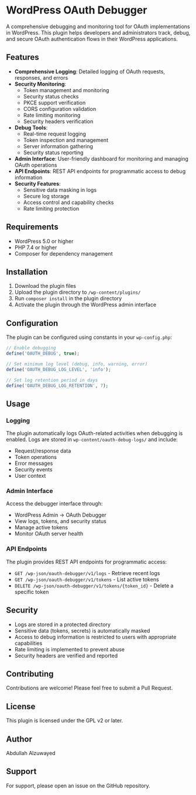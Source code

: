 # WordPress OAuth Debugger

A comprehensive debugging and monitoring tool for OAuth implementations in WordPress. This plugin helps developers and administrators track, debug, and secure OAuth authentication flows in their WordPress applications.

## Features

- **Comprehensive Logging**: Detailed logging of OAuth requests, responses, and errors
- **Security Monitoring**:
  - Token management and monitoring
  - Security status checks
  - PKCE support verification
  - CORS configuration validation
  - Rate limiting monitoring
  - Security headers verification
- **Debug Tools**:
  - Real-time request logging
  - Token inspection and management
  - Server information gathering
  - Security status reporting
- **Admin Interface**: User-friendly dashboard for monitoring and managing OAuth operations
- **API Endpoints**: REST API endpoints for programmatic access to debug information
- **Security Features**:
  - Sensitive data masking in logs
  - Secure log storage
  - Access control and capability checks
  - Rate limiting protection

## Requirements

- WordPress 5.0 or higher
- PHP 7.4 or higher
- Composer for dependency management

## Installation

1. Download the plugin files
2. Upload the plugin directory to `/wp-content/plugins/`
3. Run `composer install` in the plugin directory
4. Activate the plugin through the WordPress admin interface

## Configuration

The plugin can be configured using constants in your `wp-config.php`:

```php
// Enable debugging
define('OAUTH_DEBUG', true);

// Set minimum log level (debug, info, warning, error)
define('OAUTH_DEBUG_LOG_LEVEL', 'info');

// Set log retention period in days
define('OAUTH_DEBUG_LOG_RETENTION', 7);
```

## Usage

### Logging

The plugin automatically logs OAuth-related activities when debugging is enabled. Logs are stored in `wp-content/oauth-debug-logs/` and include:

- Request/response data
- Token operations
- Error messages
- Security events
- User context

### Admin Interface

Access the debugger interface through:

- WordPress Admin → OAuth Debugger
- View logs, tokens, and security status
- Manage active tokens
- Monitor OAuth server health

### API Endpoints

The plugin provides REST API endpoints for programmatic access:

- `GET /wp-json/oauth-debugger/v1/logs` - Retrieve recent logs
- `GET /wp-json/oauth-debugger/v1/tokens` - List active tokens
- `DELETE /wp-json/oauth-debugger/v1/tokens/{token_id}` - Delete a specific token

## Security

- Logs are stored in a protected directory
- Sensitive data (tokens, secrets) is automatically masked
- Access to debug information is restricted to users with appropriate capabilities
- Rate limiting is implemented to prevent abuse
- Security headers are verified and reported

## Contributing

Contributions are welcome! Please feel free to submit a Pull Request.

## License

This plugin is licensed under the GPL v2 or later.

## Author

Abdullah Alzuwayed

## Support

For support, please open an issue on the GitHub repository.
